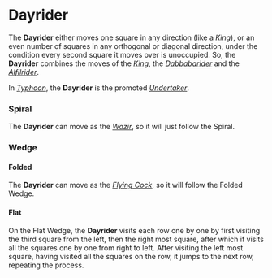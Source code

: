 # Dayrider

The **Dayrider** either moves one square in any direction (like a
[*King*](king.html)), or an even number of squares in any orthogonal
or diagonal direction, under the condition every second square it
moves over is unoccupied. So, the **Dayrider** combines the moves
of the [*King*](king.html), the [*Dabbabarider*](dabbabarider.html)
and the [*Alfilrider*](alfilrider.html).

In [*Typhoon*](#chess-v:rules/typhoon-revised), the 
**Dayrider** is the promoted [*Undertaker*](king.html?piece=undertaker).

### Spiral

The **Dayrider** can move as the [*Wazir*](wazir.html), so it
will just follow the Spiral.

### Wedge

#### Folded

The **Dayrider** can move as the [*Flying Cock*](flying_cock.html),
so it will follow the Folded Wedge.

#### Flat

On the Flat Wedge, the **Dayrider** visits each row one by one by first
visiting the third square from the left, then the right most square, after
which if visits all the squares one by one from right to left. After visiting
the left most square, having visited all the squares on the row, it jumps
to the next row, repeating the process.
